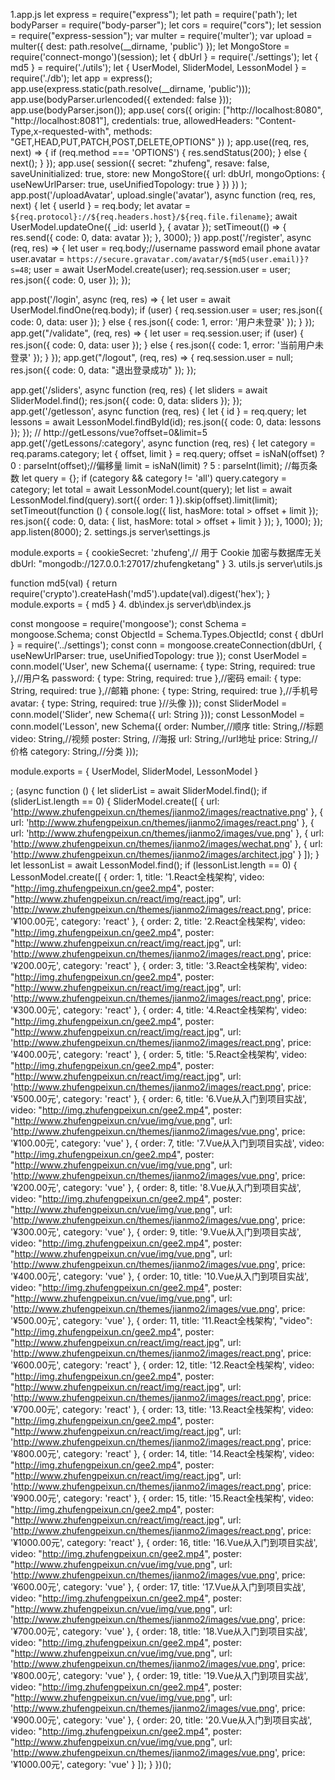 1.app.js
let express = require("express");
let path = require('path');
let bodyParser = require("body-parser");
let cors = require("cors");
let session = require("express-session");
var multer = require('multer');
var upload = multer({ dest: path.resolve(__dirname, 'public') });
let MongoStore = require('connect-mongo')(session);
let { dbUrl } = require('./settings');
let { md5 } = require('./utils');
let { UserModel, SliderModel, LessonModel } = require('./db');
let app = express();
app.use(express.static(path.resolve(__dirname, 'public')));
app.use(bodyParser.urlencoded({ extended: false }));
app.use(bodyParser.json());
app.use(
  cors({
    origin: ["http://localhost:8080", "http://localhost:8081"],
    credentials: true,
    allowedHeaders: "Content-Type,x-requested-with",
    methods: "GET,HEAD,PUT,PATCH,POST,DELETE,OPTIONS"
  })
);
app.use((req, res, next) => {
  if (req.method === 'OPTIONS') {
    res.sendStatus(200);
  } else {
    next();
  }
});
app.use(
  session({
    secret: "zhufeng",
    resave: false,
    saveUninitialized: true,
    store: new MongoStore({
      url: dbUrl,
      mongoOptions: {
        useNewUrlParser: true,
        useUnifiedTopology: true
      }
    })
  })
);
app.post('/uploadAvatar', upload.single('avatar'), async function (req, res, next) {
  let { userId } = req.body;
  let avatar = `${req.protocol}://${req.headers.host}/${req.file.filename}`;
  await UserModel.updateOne({ _id: userId }, { avatar });
  setTimeout(() => {
    res.send({ code: 0, data: avatar });
  }, 3000);
})
app.post('/register', async (req, res) => {
  let user = req.body;//username password email phone avatar
  user.avatar = `https://secure.gravatar.com/avatar/${md5(user.email)}?s=48`;
  user = await UserModel.create(user);
  req.session.user = user;
  res.json({ code: 0, user });
});

app.post('/login', async (req, res) => {
  let user = await UserModel.findOne(req.body);
  if (user) {
    req.session.user = user;
    res.json({ code: 0, data: user });
  } else {
    res.json({ code: 1, error: '用户未登录' });
  }
});
app.get("/validate", (req, res) => {
  let user = req.session.user;
  if (user) {
    res.json({ code: 0, data: user });
  } else {
    res.json({ code: 1, error: '当前用户未登录' });
  }
});
app.get("/logout", (req, res) => {
  req.session.user = null;
  res.json({ code: 0, data: "退出登录成功" });
});

app.get('/sliders', async function (req, res) {
  let sliders = await SliderModel.find();
  res.json({ code: 0, data: sliders });
});
app.get('/getlesson', async function (req, res) {
  let { id } = req.query;
  let lessons = await LessonModel.findById(id);
  res.json({ code: 0, data: lessons });
});
// http://getLessons/vue?offset=0&limit=5
app.get('/getLessons/:category', async function (req, res) {
  let category = req.params.category;
  let { offset, limit } = req.query;
  offset = isNaN(offset) ? 0 : parseInt(offset);//偏移量 
  limit = isNaN(limit) ? 5 : parseInt(limit); //每页条数
  let query = {};
  if (category && category != 'all')
    query.category = category;
  let total = await LessonModel.count(query);
  let list = await LessonModel.find(query).sort({ order: 1 }).skip(offset).limit(limit);
  setTimeout(function () {
    console.log({ list, hasMore: total > offset + limit });
    res.json({ code: 0, data: { list, hasMore: total > offset + limit } });
  }, 1000);
});
app.listen(8000);
2. settings.js
server\settings.js

module.exports = {
  cookieSecret: 'zhufeng',// 用于 Cookie 加密与数据库无关
  dbUrl: "mongodb://127.0.0.1:27017/zhufengketang"
}
3. utils.js
server\utils.js

function md5(val) {
  return require('crypto').createHash('md5').update(val).digest('hex');
}
module.exports = {
  md5
}
4. db\index.js
server\db\index.js

const mongoose = require('mongoose');
const Schema = mongoose.Schema;
const ObjectId = Schema.Types.ObjectId;
const { dbUrl } = require('../settings');
const conn = mongoose.createConnection(dbUrl, { useNewUrlParser: true, useUnifiedTopology: true });
const UserModel = conn.model('User', new Schema({
  username: { type: String, required: true },//用户名
  password: { type: String, required: true },//密码
  email: { type: String, required: true },//邮箱
  phone: { type: String, required: true },//手机号
  avatar: { type: String, required: true }//头像
}));
const SliderModel = conn.model('Slider', new Schema({
  url: String
}));
const LessonModel = conn.model('Lesson', new Schema({
  order: Number,//顺序
  title: String,//标题
  video: String,//视频
  poster: String, //海报
  url: String,//url地址
  price: String,//价格
  category: String,//分类
}));

module.exports = {
  UserModel,
  SliderModel,
  LessonModel
}

  ; (async function () {
    let sliderList = await SliderModel.find();
    if (sliderList.length == 0) {
      SliderModel.create([
        { url: 'http://www.zhufengpeixun.cn/themes/jianmo2/images/reactnative.png' },
        { url: 'http://www.zhufengpeixun.cn/themes/jianmo2/images/react.png' },
        { url: 'http://www.zhufengpeixun.cn/themes/jianmo2/images/vue.png' },
        { url: 'http://www.zhufengpeixun.cn/themes/jianmo2/images/wechat.png' },
        { url: 'http://www.zhufengpeixun.cn/themes/jianmo2/images/architect.jpg' }
      ]);
    }
    let lessonList = await LessonModel.find();
    if (lessonList.length == 0) {
      LessonModel.create([
        {
          order: 1,
          title: '1.React全栈架构',
          video: "http://img.zhufengpeixun.cn/gee2.mp4",
          poster: "http://www.zhufengpeixun.cn/react/img/react.jpg",
          url: 'http://www.zhufengpeixun.cn/themes/jianmo2/images/react.png',
          price: '¥100.00元',
          category: 'react'
        },
        {
          order: 2,
          title: '2.React全栈架构',
          video: "http://img.zhufengpeixun.cn/gee2.mp4",
          poster: "http://www.zhufengpeixun.cn/react/img/react.jpg",
          url: 'http://www.zhufengpeixun.cn/themes/jianmo2/images/react.png',
          price: '¥200.00元',
          category: 'react'
        },
        {
          order: 3,
          title: '3.React全栈架构',
          video: "http://img.zhufengpeixun.cn/gee2.mp4",
          poster: "http://www.zhufengpeixun.cn/react/img/react.jpg",
          url: 'http://www.zhufengpeixun.cn/themes/jianmo2/images/react.png',
          price: '¥300.00元',
          category: 'react'
        },
        {
          order: 4,
          title: '4.React全栈架构',
          video: "http://img.zhufengpeixun.cn/gee2.mp4",
          poster: "http://www.zhufengpeixun.cn/react/img/react.jpg",
          url: 'http://www.zhufengpeixun.cn/themes/jianmo2/images/react.png',
          price: '¥400.00元',
          category: 'react'
        },
        {
          order: 5,
          title: '5.React全栈架构',
          video: "http://img.zhufengpeixun.cn/gee2.mp4",
          poster: "http://www.zhufengpeixun.cn/react/img/react.jpg",
          url: 'http://www.zhufengpeixun.cn/themes/jianmo2/images/react.png',
          price: '¥500.00元',
          category: 'react'
        },
        {
          order: 6,
          title: '6.Vue从入门到项目实战',
          video: "http://img.zhufengpeixun.cn/gee2.mp4",
          poster: "http://www.zhufengpeixun.cn/vue/img/vue.png",
          url: 'http://www.zhufengpeixun.cn/themes/jianmo2/images/vue.png',
          price: '¥100.00元',
          category: 'vue'
        },
        {
          order: 7,
          title: '7.Vue从入门到项目实战',
          video: "http://img.zhufengpeixun.cn/gee2.mp4",
          poster: "http://www.zhufengpeixun.cn/vue/img/vue.png",
          url: 'http://www.zhufengpeixun.cn/themes/jianmo2/images/vue.png',
          price: '¥200.00元',
          category: 'vue'
        },
        {
          order: 8,
          title: '8.Vue从入门到项目实战',
          video: "http://img.zhufengpeixun.cn/gee2.mp4",
          poster: "http://www.zhufengpeixun.cn/vue/img/vue.png",
          url: 'http://www.zhufengpeixun.cn/themes/jianmo2/images/vue.png',
          price: '¥300.00元',
          category: 'vue'
        },
        {
          order: 9,
          title: '9.Vue从入门到项目实战',
          video: "http://img.zhufengpeixun.cn/gee2.mp4",
          poster: "http://www.zhufengpeixun.cn/vue/img/vue.png",
          url: 'http://www.zhufengpeixun.cn/themes/jianmo2/images/vue.png',
          price: '¥400.00元',
          category: 'vue'
        },
        {
          order: 10,
          title: '10.Vue从入门到项目实战',
          video: "http://img.zhufengpeixun.cn/gee2.mp4",
          poster: "http://www.zhufengpeixun.cn/vue/img/vue.png",
          url: 'http://www.zhufengpeixun.cn/themes/jianmo2/images/vue.png',
          price: '¥500.00元',
          category: 'vue'
        },
        {
          order: 11,
          title: '11.React全栈架构',
          "video": "http://img.zhufengpeixun.cn/gee2.mp4",
          poster: "http://www.zhufengpeixun.cn/react/img/react.jpg",
          url: 'http://www.zhufengpeixun.cn/themes/jianmo2/images/react.png',
          price: '¥600.00元',
          category: 'react'
        },
        {
          order: 12,
          title: '12.React全栈架构',
          video: "http://img.zhufengpeixun.cn/gee2.mp4",
          poster: "http://www.zhufengpeixun.cn/react/img/react.jpg",
          url: 'http://www.zhufengpeixun.cn/themes/jianmo2/images/react.png',
          price: '¥700.00元',
          category: 'react'
        },
        {
          order: 13,
          title: '13.React全栈架构',
          video: "http://img.zhufengpeixun.cn/gee2.mp4",
          poster: "http://www.zhufengpeixun.cn/react/img/react.jpg",
          url: 'http://www.zhufengpeixun.cn/themes/jianmo2/images/react.png',
          price: '¥800.00元',
          category: 'react'
        },
        {
          order: 14,
          title: '14.React全栈架构',
          video: "http://img.zhufengpeixun.cn/gee2.mp4",
          poster: "http://www.zhufengpeixun.cn/react/img/react.jpg",
          url: 'http://www.zhufengpeixun.cn/themes/jianmo2/images/react.png',
          price: '¥900.00元',
          category: 'react'
        },
        {
          order: 15,
          title: '15.React全栈架构',
          video: "http://img.zhufengpeixun.cn/gee2.mp4",
          poster: "http://www.zhufengpeixun.cn/react/img/react.jpg",
          url: 'http://www.zhufengpeixun.cn/themes/jianmo2/images/react.png',
          price: '¥1000.00元',
          category: 'react'
        },
        {
          order: 16,
          title: '16.Vue从入门到项目实战',
          video: "http://img.zhufengpeixun.cn/gee2.mp4",
          poster: "http://www.zhufengpeixun.cn/vue/img/vue.png",
          url: 'http://www.zhufengpeixun.cn/themes/jianmo2/images/vue.png',
          price: '¥600.00元',
          category: 'vue'
        },
        {
          order: 17,
          title: '17.Vue从入门到项目实战',
          video: "http://img.zhufengpeixun.cn/gee2.mp4",
          poster: "http://www.zhufengpeixun.cn/vue/img/vue.png",
          url: 'http://www.zhufengpeixun.cn/themes/jianmo2/images/vue.png',
          price: '¥700.00元',
          category: 'vue'
        },
        {
          order: 18,
          title: '18.Vue从入门到项目实战',
          video: "http://img.zhufengpeixun.cn/gee2.mp4",
          poster: "http://www.zhufengpeixun.cn/vue/img/vue.png",
          url: 'http://www.zhufengpeixun.cn/themes/jianmo2/images/vue.png',
          price: '¥800.00元',
          category: 'vue'
        },
        {
          order: 19,
          title: '19.Vue从入门到项目实战',
          video: "http://img.zhufengpeixun.cn/gee2.mp4",
          poster: "http://www.zhufengpeixun.cn/vue/img/vue.png",
          url: 'http://www.zhufengpeixun.cn/themes/jianmo2/images/vue.png',
          price: '¥900.00元',
          category: 'vue'
        },
        {
          order: 20,
          title: '20.Vue从入门到项目实战',
          video: "http://img.zhufengpeixun.cn/gee2.mp4",
          poster: "http://www.zhufengpeixun.cn/vue/img/vue.png",
          url: 'http://www.zhufengpeixun.cn/themes/jianmo2/images/vue.png',
          price: '¥1000.00元',
          category: 'vue'
        }
      ]);
    }
  })();